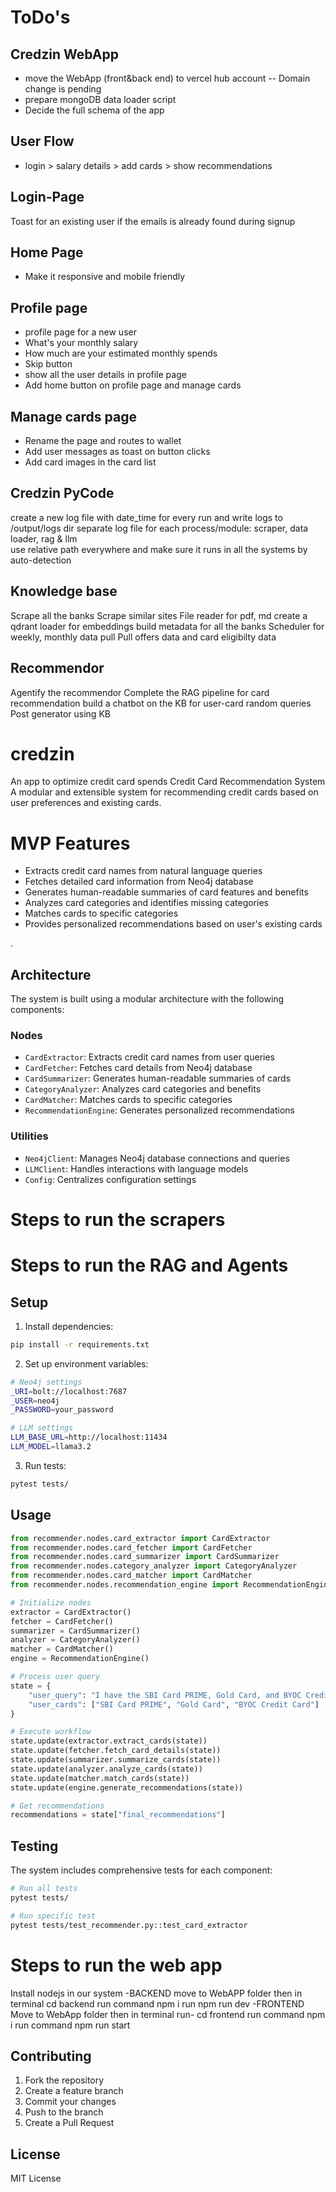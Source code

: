 # ToDo's
## Credzin WebApp
- move the WebApp (front&back end) to vercel hub account
    -- Domain change is pending
- prepare mongoDB data loader script
- Decide the full schema of the app

## User Flow
- login > salary details > add cards > show recommendations

## Login-Page
Toast for an existing user if the emails is already found during signup

## Home Page
- Make it responsive and mobile friendly

## Profile page
- profile page for a new user
- What's your monthly salary
- How much are your estimated monthly spends
- Skip button
- show all the user details in profile page
- Add home button on profile page and manage cards

## Manage cards page
- Rename the page and routes to wallet
- Add user messages as toast on button clicks
- Add card images in the card list



## Credzin PyCode
create a new log file with date_time for every run and write logs to /output/logs dir
separate log file for each process/module: scraper, data loader, rag & llm  
use relative path everywhere and make sure it runs in all the systems by auto-detection

## Knowledge base
Scrape all the banks
Scrape similar sites
File reader for pdf, md
create a qdrant loader for embeddings
build metadata for all the banks
Scheduler for weekly, monthly data pull
Pull offers data and card eligibilty data 

## Recommendor
Agentify the recommendor
Complete the RAG pipeline for card recommendation
build a chatbot on the KB for user-card random queries
Post generator using KB




# credzin
An app to optimize credit card spends
Credit Card Recommendation System
A modular and extensible system for recommending credit cards based on user preferences and existing cards.

# MVP Features
- Extracts credit card names from natural language queries
- Fetches detailed card information from Neo4j database
- Generates human-readable summaries of card features and benefits
- Analyzes card categories and identifies missing categories
- Matches cards to specific categories
- Provides personalized recommendations based on user's existing cards

.

## Architecture

The system is built using a modular architecture with the following components:

### Nodes

- `CardExtractor`: Extracts credit card names from user queries
- `CardFetcher`: Fetches card details from Neo4j database
- `CardSummarizer`: Generates human-readable summaries of cards
- `CategoryAnalyzer`: Analyzes card categories and benefits
- `CardMatcher`: Matches cards to specific categories
- `RecommendationEngine`: Generates personalized recommendations

### Utilities

- `Neo4jClient`: Manages Neo4j database connections and queries
- `LLMClient`: Handles interactions with language models
- `Config`: Centralizes configuration settings



# Steps to run the scrapers
# Steps to run the RAG and Agents
## Setup

1. Install dependencies:
```bash
pip install -r requirements.txt
```

2. Set up environment variables:
```bash
# Neo4j settings
_URI=bolt://localhost:7687
_USER=neo4j
_PASSWORD=your_password

# LLM settings
LLM_BASE_URL=http://localhost:11434
LLM_MODEL=llama3.2
```

3. Run tests:
```bash
pytest tests/
```

## Usage

```python
from recommender.nodes.card_extractor import CardExtractor
from recommender.nodes.card_fetcher import CardFetcher
from recommender.nodes.card_summarizer import CardSummarizer
from recommender.nodes.category_analyzer import CategoryAnalyzer
from recommender.nodes.card_matcher import CardMatcher
from recommender.nodes.recommendation_engine import RecommendationEngine

# Initialize nodes
extractor = CardExtractor()
fetcher = CardFetcher()
summarizer = CardSummarizer()
analyzer = CategoryAnalyzer()
matcher = CardMatcher()
engine = RecommendationEngine()

# Process user query
state = {
    "user_query": "I have the SBI Card PRIME, Gold Card, and BYOC Credit Card. Suggest better options.",
    "user_cards": ["SBI Card PRIME", "Gold Card", "BYOC Credit Card"]
}

# Execute workflow
state.update(extractor.extract_cards(state))
state.update(fetcher.fetch_card_details(state))
state.update(summarizer.summarize_cards(state))
state.update(analyzer.analyze_cards(state))
state.update(matcher.match_cards(state))
state.update(engine.generate_recommendations(state))

# Get recommendations
recommendations = state["final_recommendations"]
```

## Testing

The system includes comprehensive tests for each component:

```bash
# Run all tests
pytest tests/

# Run specific test
pytest tests/test_recommender.py::test_card_extractor
```


# Steps to run the web app
Install nodejs in our system
    -BACKEND
        move to WebAPP folder
        then in terminal  cd backend
        run command npm i
        run npm run dev
    -FRONTEND
        Move to WebApp folder
        then in terminal run- cd frontend
        run command npm i
        run command npm run start



## Contributing

1. Fork the repository
2. Create a feature branch
3. Commit your changes
4. Push to the branch
5. Create a Pull Request

## License
MIT License 

